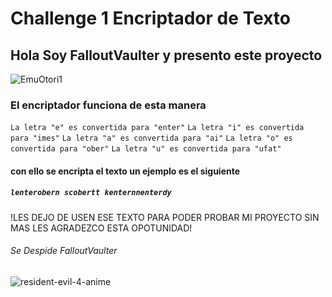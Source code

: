 # Challenge 1 Encriptador de Texto
## Hola Soy FalloutVaulter y presento este proyecto
![EmuOtori1](https://github.com/user-attachments/assets/007806eb-b492-4d7e-afc2-dadc13346fff)
### El encriptador funciona de esta manera
`La letra "e" es convertida para "enter"`
`La letra "i" es convertida para "imes"`
`La letra "a" es convertida para "ai"`
`La letra "o" es convertida para "ober"`
`La letra "u" es convertida para "ufat"`
#### con ello se encripta el texto un ejemplo es el siguiente
##### `lenterobern scobertt kenternnenterdy`
!LES DEJO DE USEN ESE TEXTO PARA PODER PROBAR MI PROYECTO SIN MAS LES AGRADEZCO ESTA OPOTUNIDAD!
###### Se Despide FalloutVaulter

![resident-evil-4-anime](https://github.com/user-attachments/assets/26a992c8-1d53-4ed8-ac3b-08a5448e0a30)


